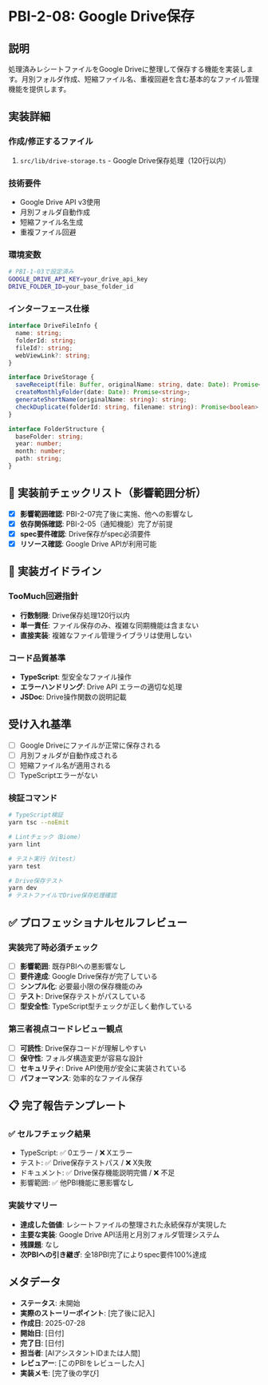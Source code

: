 # PBI-2-08: Google Drive保存

## 説明

処理済みレシートファイルをGoogle Driveに整理して保存する機能を実装します。月別フォルダ作成、短縮ファイル名、重複回避を含む基本的なファイル管理機能を提供します。

## 実装詳細

### 作成/修正するファイル

1. `src/lib/drive-storage.ts` - Google Drive保存処理（120行以内）

### 技術要件

- Google Drive API v3使用
- 月別フォルダ自動作成
- 短縮ファイル名生成
- 重複ファイル回避

### 環境変数

```bash
# PBI-1-03で設定済み
GOOGLE_DRIVE_API_KEY=your_drive_api_key
DRIVE_FOLDER_ID=your_base_folder_id
```

### インターフェース仕様

```typescript
interface DriveFileInfo {
  name: string;
  folderId: string;
  fileId?: string;
  webViewLink?: string;
}

interface DriveStorage {
  saveReceipt(file: Buffer, originalName: string, date: Date): Promise<DriveFileInfo>;
  createMonthlyFolder(date: Date): Promise<string>;
  generateShortName(originalName: string): string;
  checkDuplicate(folderId: string, filename: string): Promise<boolean>;
}

interface FolderStructure {
  baseFolder: string;
  year: number;
  month: number;
  path: string;
}
```

## 🎯 実装前チェックリスト（影響範囲分析）

- [x] **影響範囲確認**: PBI-2-07完了後に実施、他への影響なし
- [x] **依存関係確認**: PBI-2-05（通知機能）完了が前提
- [x] **spec要件確認**: Drive保存がspec必須要件
- [x] **リソース確認**: Google Drive APIが利用可能

## 🔧 実装ガイドライン

### TooMuch回避指針
- **行数制限**: Drive保存処理120行以内
- **単一責任**: ファイル保存のみ、複雑な同期機能は含まない
- **直接実装**: 複雑なファイル管理ライブラリは使用しない

### コード品質基準
- **TypeScript**: 型安全なファイル操作
- **エラーハンドリング**: Drive API エラーの適切な処理
- **JSDoc**: Drive操作関数の説明記載

## 受け入れ基準

- [ ] Google Driveにファイルが正常に保存される
- [ ] 月別フォルダが自動作成される
- [ ] 短縮ファイル名が適用される
- [ ] TypeScriptエラーがない

### 検証コマンド

```bash
# TypeScript検証
yarn tsc --noEmit

# Lintチェック（Biome）
yarn lint

# テスト実行（Vitest）
yarn test

# Drive保存テスト
yarn dev
# テストファイルでDrive保存処理確認
```

## ✅ プロフェッショナルセルフレビュー

### 実装完了時必須チェック
- [ ] **影響範囲**: 既存PBIへの悪影響なし
- [ ] **要件達成**: Google Drive保存が完了している
- [ ] **シンプル化**: 必要最小限の保存機能のみ
- [ ] **テスト**: Drive保存テストがパスしている
- [ ] **型安全性**: TypeScript型チェックが正しく動作している

### 第三者視点コードレビュー観点
- [ ] **可読性**: Drive保存コードが理解しやすい
- [ ] **保守性**: フォルダ構造変更が容易な設計
- [ ] **セキュリティ**: Drive API使用が安全に実装されている
- [ ] **パフォーマンス**: 効率的なファイル保存

## 📋 完了報告テンプレート

### ✅ セルフチェック結果
- TypeScript: ✅ 0エラー / ❌ Xエラー
- テスト: ✅ Drive保存テストパス / ❌ X失敗  
- ドキュメント: ✅ Drive保存機能説明完備 / ❌ 不足
- 影響範囲: ✅ 他PBI機能に悪影響なし

### 実装サマリー
- **達成した価値**: レシートファイルの整理された永続保存が実現した
- **主要な実装**: Google Drive API活用と月別フォルダ管理システム
- **残課題**: なし
- **次PBIへの引き継ぎ**: 全18PBI完了によりspec要件100%達成

## メタデータ

- **ステータス**: 未開始
- **実際のストーリーポイント**: [完了後に記入]
- **作成日**: 2025-07-28
- **開始日**: [日付]
- **完了日**: [日付]
- **担当者**: [AIアシスタントIDまたは人間]
- **レビュアー**: [このPBIをレビューした人]
- **実装メモ**: [完了後の学び]
